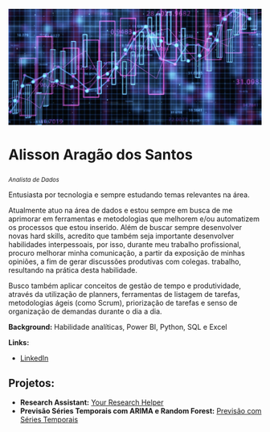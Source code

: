 <p align="center">
  <img src="MSc-Data-Science.jpg" >
</p>

# Alisson Aragão dos Santos
<sub>*Analista de Dados*</sub>

Entusiasta por tecnologia e sempre estudando temas relevantes na área.

Atualmente atuo na área de dados e estou sempre em busca de me aprimorar em ferramentas e metodologias que melhorem e/ou automatizem os processos que estou inserido.
Além de buscar sempre desenvolver novas hard skills, acredito que também seja importante desenvolver habilidades interpessoais, por isso, durante meu trabalho profissional, procuro melhorar minha comunicação, a partir da exposição de minhas opiniões, a fim de gerar discussões produtivas com colegas. trabalho, resultando na prática desta habilidade.

Busco também aplicar conceitos de gestão de tempo e produtividade, através da utilização de planners, ferramentas de listagem de tarefas, metodologias ágeis (como Scrum), priorização de tarefas e senso de organização de demandas durante o dia a dia.

**Background:** Habilidade analíticas, Power BI, Python, SQL e Excel

**Links:**
* <a href="https://www.linkedin.com/in/alisson-arag%C3%A3o-dos-santos-459297120">LinkedIn</a>


## Projetos:

* **Research Assistant:** <a href="https://github.com/alisson-as/imersion_alura_final_project">Your Research Helper</a>
* **Previsão Séries Temporais com ARIMA e Random Forest:** <a href="https://github.com/alisson-as/project-tcc">Previsão com Séries Temporais</a>
